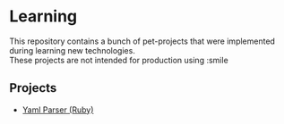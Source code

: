 # Learning
This repository contains a bunch of pet-projects that were implemented during learning new technologies.  
These projects are not intended for production using :smile

## Projects
- [Yaml Parser (Ruby)](yaml-parser-ruby/README.md)